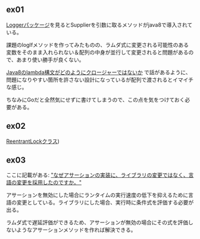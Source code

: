 ## ex01

[Loggerパッケージ](http://docs.oracle.com/javase/jp/8/api/java/util/logging/Logger.html)を見るとSupplier<String>を引数に取るメソッドがjava8で導入されている。

課題のlogIfメソッドを作ってみたものの、ラムダ式に変更される可能性のある変数をそのまま入れられない＆配列の中身が並行して変更されると問題があるので、あまり使い勝手が良くない。

[Java8のlambda構文がどのようにクロージャーではないか](http://d.hatena.ne.jp/nowokay/20130522) で話があるように、問題になりやすい箇所を許さない設計になっているが配列で渡されるとイマイチな感じ。

ちなみにGoだと全然気にせずに書けてしまうので、この点を気をつけておく必要がある。

## ex02

[ReentrantLockクラス](http://docs.oracle.com/javase/jp/8/api/java/util/concurrent/locks/ReentrantLock.html))

## ex03

ここに記載がある: ["なぜアサーションの実装に、ライブラリの変更ではなく、言語の変更を採用したのですか。"](http://docs.oracle.com/javase/jp/7/technotes/guides/language/assert.html#design-faq)

アサーションを無効にした場合にランタイムの実行速度の低下を抑えるために言語の変更としている。ライブラリにした場合、実行時に条件式を評価する必要が出る。

ラムダ式で遅延評価ができるため、アサーションが無効の場合にその式を評価しないようなアサーションメソッドを作れば解決できる。

